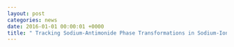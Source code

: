 ```yaml
---
layout: post
categories: news
date: 2016-01-01 00:00:01 +0000
title: " Tracking Sodium-Antimonide Phase Transformations in Sodium-Ion Anodes: Insights from Operando Pair Distribution Function Analysis and Solid-State NMR Spectroscopy"
---
```


 
